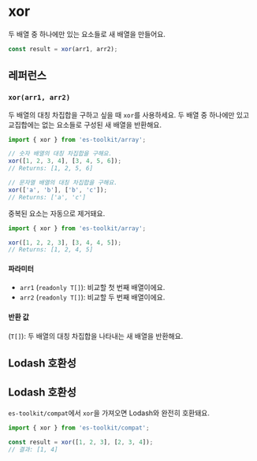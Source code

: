 # xor

두 배열 중 하나에만 있는 요소들로 새 배열을 만들어요.

```typescript
const result = xor(arr1, arr2);
```

## 레퍼런스

### `xor(arr1, arr2)`

두 배열의 대칭 차집합을 구하고 싶을 때 `xor`를 사용하세요. 두 배열 중 하나에만 있고 교집합에는 없는 요소들로 구성된 새 배열을 반환해요.

```typescript
import { xor } from 'es-toolkit/array';

// 숫자 배열의 대칭 차집합을 구해요.
xor([1, 2, 3, 4], [3, 4, 5, 6]);
// Returns: [1, 2, 5, 6]

// 문자열 배열의 대칭 차집합을 구해요.
xor(['a', 'b'], ['b', 'c']);
// Returns: ['a', 'c']
```

중복된 요소는 자동으로 제거돼요.

```typescript
import { xor } from 'es-toolkit/array';

xor([1, 2, 2, 3], [3, 4, 4, 5]);
// Returns: [1, 2, 4, 5]
```

#### 파라미터

- `arr1` (`readonly T[]`): 비교할 첫 번째 배열이에요.
- `arr2` (`readonly T[]`): 비교할 두 번째 배열이에요.

#### 반환 값

(`T[]`): 두 배열의 대칭 차집합을 나타내는 새 배열을 반환해요.

## Lodash 호환성

## Lodash 호환성

`es-toolkit/compat`에서 `xor`을 가져오면 Lodash와 완전히 호환돼요.

```typescript
import { xor } from 'es-toolkit/compat';

const result = xor([1, 2, 3], [2, 3, 4]);
// 결과: [1, 4]
```
